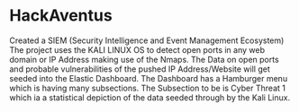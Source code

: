 # HackAventus
Created a SIEM (Security Intelligence and Event Management Ecosystem)
The project uses the KALI LINUX OS to detect open ports in any web domain or IP Address making use of the Nmaps.
The Data on open ports and probable vulnerabilities of the pushed IP Address/Website will get seeded into the Elastic Dashboard.
The Dashboard has a Hamburger menu which is having many subsections.
The Subsection to be is Cyber Threat 1 which ia a statistical depiction of the data seeded through by the Kali Linux.
